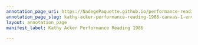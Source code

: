```yaml
---
annotation_page_uri: https://NadegePaquette.github.io/performance-reading-kathy-acker/annotations/kathy-acker-performance-reading-1986-canvas-1-environment.json
annotation_page_slug: kathy-acker-performance-reading-1986-canvas-1-environment
layout: annotation_page
manifest_label: Kathy Acker Performance Reading 1986

---
```

